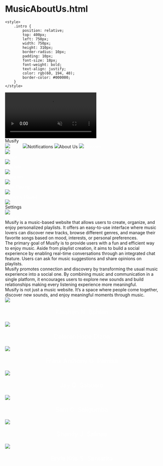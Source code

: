 # MusicAboutUs.html
<!DOCTYPE html>
<html lang="en">
<head>
    <meta charset="UTF-8">
    <meta name="viewport" content="width=device-width, initial-scale=1.0">
    <title>Musify</title>
    <link rel="icon" type="image/png" href="image/musify-logo.png">
    <link rel="stylesheet" href="MusicPlaylist.css">

    <style>
        .intro {
            position: relative;
            top: 400px;
            left: 750px;
            width: 750px;
            height: 310px;
            border-radius: 10px;
            padding: 10px;
            font-size: 18px;
            font-weight: bold;
            text-align: justify;
            color: rgb(60, 194, 40);
            border-color: #000000;
        }
    </style>
</head>
<body>
    <video autoplay loop muted plays-inline class="backgroundv">
        <source src="image/video.mp4" type="video/mp4">
    </video>
    <div class="header">
        <span>Musify</span>
        <div class="right-section">
            <a href="Chats.html" style="color: white; text-decoration: none;"><span><img class="Chats" src="image/Chats.png">Chats</span></a>
            <span><img class="notif" src="image/notification.png">Notifications</span>
            <span><img class="About" src="image/about us.png">About Us</span>
            <a href="MusicLogin.html" style="color: white; text-decoration: none;"><span><img class="Account" src="image/account.png"> Account</span></a>
        </div>
    </div>
    <div class="sidebar">
        <div class="itemss">
            <a href="MusicHomePage.html" style="color: white; text-decoration: none;"><img class="icon" src="image/home.png"></a>
            <a href="MusicHomePage.html" style="color: white; text-decoration: none;"><div class="texts">Home</div></a>
        </div>
        <div class="itemss">
            <a href="MusicPlaylists.html" style="color: white; text-decoration: none;"><img class="icon" src="image/playlists.png"></a>
            <a href="MusicPlaylists.html" style="color: white; text-decoration: none;"><div class="texts">Playlists</div></a>
        </div>
        <div class="itemss">
            <a href="MusicFavorites.html" style="color: white; text-decoration: none;"><img class="icon" src="image/favorites.png"></a>
            <a href="MusicFavorites.html" style="color: white; text-decoration: none;"><div class="texts">Favorites</div></a>
        </div>
        <div class="itemss">
            <a href="MusicNowPlaying.html" style="color: white; text-decoration: none;"><img class="icon" src="image/now playing.png"></a>
            <a href="MusicNowPlaying.html" style="color: white; text-decoration: none;"><div class="texts">Now Playing</div></a>
        </div>
        <div class="itemss">
            <a href="MusicRecentlyPlayed.html" style="color: white; text-decoration: none;"><img class="icon" src="image/recently played.png"></a>
            <a href="MusicRecentlyPlayed.html" style="color: white; text-decoration: none;"><div class="texts">Recently Played</div></a>
        </div>
        <div class="itemss">
            <img class="icon" src="image/settings.png">
            <div class="texts">Settings</div>
        </div>
        <a href="MusicLogin.html" style="color: white; text-decoration: none;"><div class="itemss">
            <img class="icon" src="image/logout.png">
            <div class="texts">Logout</div>
        </div></a>
    </div>
    <div class="intro">Musify is a music-based website that allows users to create, organize,
        and enjoy personalized playlists. It offers an easy-to-use interface where music lovers
        can discover new tracks, browse different genres, and manage their favorite songs
        based on mood, interests, or personal preferences. <br>
        The primary goal of Musify is to provide users with a fun and efficient way to enjoy
        music. Aside from playlist creation, it aims to build a social experience by enabling
        real-time conversations through an integrated chat feature. Users can ask for music
        suggestions and share opinions on playlists. <br>
        Musify promotes connection and discovery by transforming the usual music experience
        into a social one. By combining music and communication in a single platform, it
        encourages users to explore new sounds and build relationships making every listening
        experience more meaningful. <br>
        Musify is not just a music website. It’s a space where people come together, discover new
        sounds, and enjoy meaningful moments through music.</div>
    <div class="playlist1">
        <a href="https://www.facebook.com/kinshen.bahian.92" style="color: white; text-decoration: none;"><div class="playlist-bar">
            <img src="image/kinshen.jpg">
            <center><p style="font-size: 20px;">Kinshen N. Bahian</p></center>
        </div></a>
        <a href="https://web.facebook.com/caterin.dizon.1" style="color: white; text-decoration: none;"><div class="playlist-bar">
            <img src="image/cat.jpg">
            <center><p style="font-size: 20px;">CaterenHope Dizon</p></center>
        </div></a>
        <a href="https://web.facebook.com/pangkoy.pamisa" style="color: white; text-decoration: none;"><div class="playlist-bar">
            <img src="image/frank.jpg">
            <center><p style="font-size: 20px;">Frank Anthony G. Pamisa</p></center>
        </div></a>
        <a href="https://web.facebook.com/profile.php?id=100073029399834" style="color: white; text-decoration: none;"><div class="playlist-bar">
            <img src="image/jay.jpg">
            <center><p style="font-size: 20px;">Jay Q. Sabuero</p></center>
        </div></a>
        <a href="https://web.facebook.com/profile.php?id=100008440576178" style="color: white; text-decoration: none;"><div class="playlist-bar">
            <img src="image/sam.png">
            <center><p style="font-size: 20px;">Sam C. Saligumba</p></center>
        </div></a>
        <a href="https://web.facebook.com/shandy.salinas.3" style="color: white; text-decoration: none;"><div class="playlist-bar">
            <img src="image/shandy.jpg">
            <center><p style="font-size: 20px;">Shandy J. Salinas</p></center>
        </div></a>
        <a href="https://web.facebook.com/eryle.s.santarita" style="color: white; text-decoration: none;"><div class="playlist-bar">
            <img src="image/eryle.jpg">
            <center><p style="font-size: 20px;">Eryle Kris S. Santarita</p></center>
        </div></a>
    </div>
</body>
</html>
